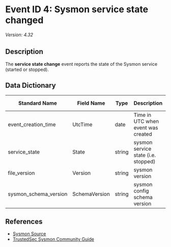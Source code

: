 # Event ID 4: Sysmon service state changed
###### Version: 4.32

## Description
The **service state change** event reports the state of the Sysmon service (started or stopped).

## Data Dictionary
|Standard Name|Field Name|Type|Description|Sample Value|
|---|---|---|---|---|
|event_creation_time|UtcTime|date|Time in UTC when event was created|`4/11/18 5:36`|
|service_state|State|string|sysmon service state (i.e. stopped)|`Stopped`|
|file_version|Version|string|sysmon version|`7.01`|
|sysmon_schema_version|SchemaVersion|string|sysmon config schema version|`4`|

## References
* [Sysmon Source](https://docs.microsoft.com/en-us/sysinternals/downloads/sysmon#event-id-4-sysmon-service-state-changed)
* [TrustedSec Sysmon Community Guide](https://github.com/trustedsec/SysmonCommunityGuide/blob/master/sysmon-events.md#service-state-change)
